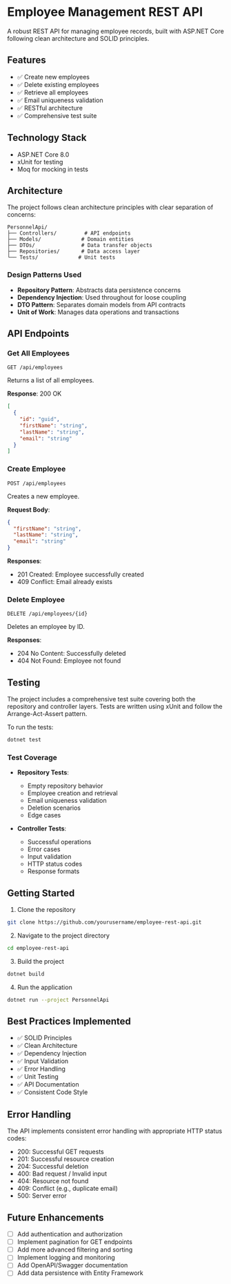 # Employee Management REST API

A robust REST API for managing employee records, built with ASP.NET Core following clean architecture and SOLID principles.

## Features

- ✅ Create new employees
- ✅ Delete existing employees
- ✅ Retrieve all employees
- ✅ Email uniqueness validation
- ✅ RESTful architecture
- ✅ Comprehensive test suite

## Technology Stack

- ASP.NET Core 8.0
- xUnit for testing
- Moq for mocking in tests

## Architecture

The project follows clean architecture principles with clear separation of concerns:

```
PersonnelApi/
├── Controllers/         # API endpoints
├── Models/             # Domain entities
├── DTOs/               # Data transfer objects
├── Repositories/       # Data access layer
└── Tests/             # Unit tests

```

### Design Patterns Used

- **Repository Pattern**: Abstracts data persistence concerns
- **Dependency Injection**: Used throughout for loose coupling
- **DTO Pattern**: Separates domain models from API contracts
- **Unit of Work**: Manages data operations and transactions

## API Endpoints

### Get All Employees
```http
GET /api/employees
```
Returns a list of all employees.

**Response**: 200 OK
```json
[
  {
    "id": "guid",
    "firstName": "string",
    "lastName": "string",
    "email": "string"
  }
]
```

### Create Employee
```http
POST /api/employees
```
Creates a new employee.

**Request Body**:
```json
{
  "firstName": "string",
  "lastName": "string",
  "email": "string"
}
```

**Responses**:
- 201 Created: Employee successfully created
- 409 Conflict: Email already exists

### Delete Employee
```http
DELETE /api/employees/{id}
```
Deletes an employee by ID.

**Responses**:
- 204 No Content: Successfully deleted
- 404 Not Found: Employee not found

## Testing

The project includes a comprehensive test suite covering both the repository and controller layers. Tests are written using xUnit and follow the Arrange-Act-Assert pattern.

To run the tests:
```bash
dotnet test
```

### Test Coverage

- **Repository Tests**:
  - Empty repository behavior
  - Employee creation and retrieval
  - Email uniqueness validation
  - Deletion scenarios
  - Edge cases

- **Controller Tests**:
  - Successful operations
  - Error cases
  - Input validation
  - HTTP status codes
  - Response formats

## Getting Started

1. Clone the repository
```bash
git clone https://github.com/yourusername/employee-rest-api.git
```

2. Navigate to the project directory
```bash
cd employee-rest-api
```

3. Build the project
```bash
dotnet build
```

4. Run the application
```bash
dotnet run --project PersonnelApi
```

## Best Practices Implemented

- ✅ SOLID Principles
- ✅ Clean Architecture
- ✅ Dependency Injection
- ✅ Input Validation
- ✅ Error Handling
- ✅ Unit Testing
- ✅ API Documentation
- ✅ Consistent Code Style

## Error Handling

The API implements consistent error handling with appropriate HTTP status codes:

- 200: Successful GET requests
- 201: Successful resource creation
- 204: Successful deletion
- 400: Bad request / Invalid input
- 404: Resource not found
- 409: Conflict (e.g., duplicate email)
- 500: Server error

## Future Enhancements

- [ ] Add authentication and authorization
- [ ] Implement pagination for GET endpoints
- [ ] Add more advanced filtering and sorting
- [ ] Implement logging and monitoring
- [ ] Add OpenAPI/Swagger documentation
- [ ] Add data persistence with Entity Framework 